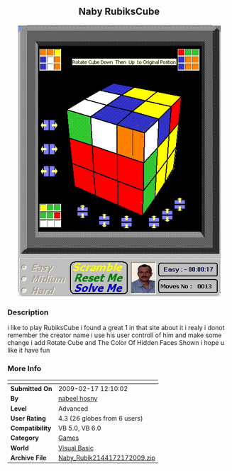 ﻿<div align="center">

## Naby RubiksCube

<img src="PIC2009217122136520.GIF">
</div>

### Description

i like to play RubiksCube i found a great 1 in that site about it i realy i donot remember the creator name i use his user controll of him and make some change i add Rotate Cube and The Color Of Hidden Faces Shown i hope u like it have fun
 
### More Info
 


<span>             |<span>
---                |---
**Submitted On**   |2009-02-17 12:10:02
**By**             |[nabeel hosny](https://github.com/Planet-Source-Code/PSCIndex/blob/master/ByAuthor/nabeel-hosny.md)
**Level**          |Advanced
**User Rating**    |4.3 (26 globes from 6 users)
**Compatibility**  |VB 5\.0, VB 6\.0
**Category**       |[Games](https://github.com/Planet-Source-Code/PSCIndex/blob/master/ByCategory/games__1-38.md)
**World**          |[Visual Basic](https://github.com/Planet-Source-Code/PSCIndex/blob/master/ByWorld/visual-basic.md)
**Archive File**   |[Naby\_Rubik2144172172009\.zip](https://github.com/Planet-Source-Code/nabeel-hosny-naby-rubikscube__1-71756/archive/master.zip)








